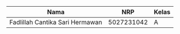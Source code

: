 | Nama | NRP | Kelas |
|---------|---------|---------|
| Fadlillah Cantika Sari Hermawan  | 5027231042  | A |
